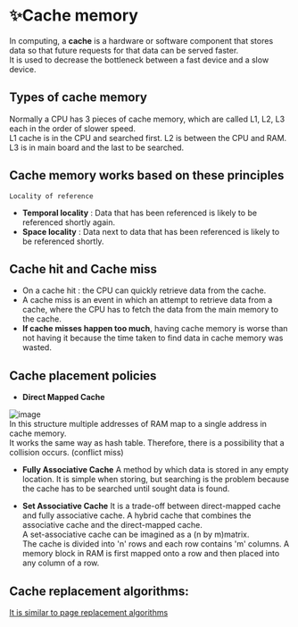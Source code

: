 # ✨Cache memory
In computing, a **cache** is a hardware or software component that stores data so that future requests for that data can be served faster.<br>
It is used to decrease the bottleneck between a fast device and a slow device.<br>

## Types of cache memory
Normally a CPU has 3 pieces of cache memory, which are called L1, L2, L3 each in the order of slower speed.<br>
L1 cache is in the CPU and searched first. L2 is between the CPU and RAM. L3 is in main board and the last to be searched.

## Cache memory works based on these principles
`Locality of reference`
* **Temporal locality** : Data that has been referenced is likely to be referenced shortly again.
* **Space locality** : Data next to data that has been referenced is likely to be referenced shortly.

## Cache hit and Cache miss
* On a cache hit : the CPU can quickly retrieve data from the cache.
* A cache miss is an event in which an attempt to retrieve data from a cache, where the CPU has to fetch the data from the main memory to the cache.<br>
* **If cache misses happen too much**, having cache memory is worse than not having it because the time taken to find data in cache memory was wasted.<br>

## Cache placement policies
* **Direct Mapped Cache**

![image](https://user-images.githubusercontent.com/67142421/177051043-23ec7372-938a-4b7c-b317-b7174a99eabd.png)<br>
In this structure multiple addresses of RAM map to a single address in cache memory.<br>
It works the same way as hash table. Therefore, there is a possibility that a collision occurs. (conflict miss)

* **Fully Associative Cache**
A method by which data is stored in any empty location. It is simple when storing, but searching is the problem because the cache has to be searched until sought data is found.

* **Set Associative Cache**
It is a trade-off between direct-mapped cache and fully associative cache. A hybrid cache that combines the associative cache and the direct-mapped cache.<br>
A set-associative cache can be imagined as a (n by m)matrix.<br>
The cache is divided into 'n' rows and each row contains 'm' columns. A memory block in RAM is first mapped onto a row and then placed into any column of a row.

## Cache replacement algorithms:
[It is similar to page replacement algorithms](https://github.com/vacu9708/Fundamental-knowledge/tree/main/Operating%20system/Memory%20management)
